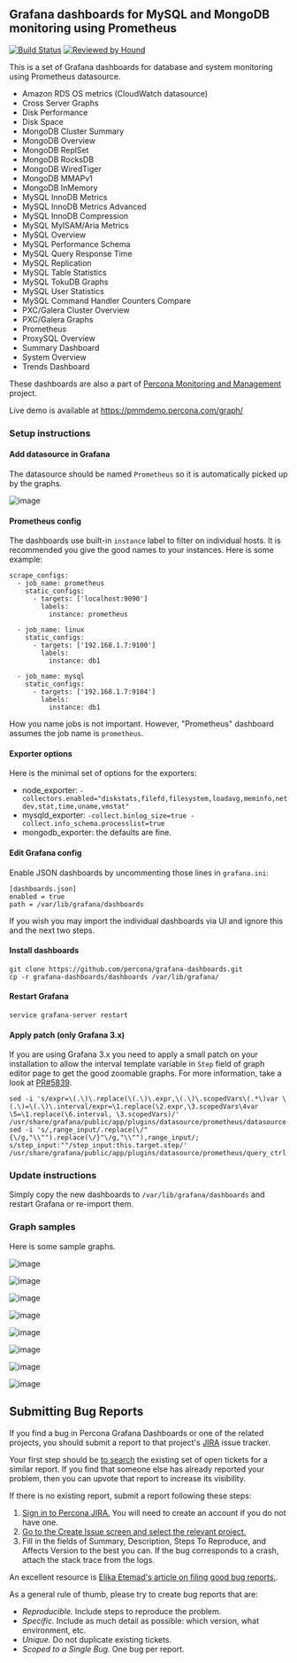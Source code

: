 ## Grafana dashboards for MySQL and MongoDB monitoring using Prometheus
[![Build Status](https://travis-ci.org/percona/grafana-dashboards.svg?branch=master)](https://travis-ci.org/percona/grafana-dashboards)
[![Reviewed by Hound](https://img.shields.io/badge/Reviewed_by-Hound-8E64B0.svg)](https://houndci.com)

This is a set of Grafana dashboards for database and system monitoring using Prometheus datasource.

 * Amazon RDS OS metrics (CloudWatch datasource)
 * Cross Server Graphs
 * Disk Performance
 * Disk Space
 * MongoDB Cluster Summary
 * MongoDB Overview
 * MongoDB ReplSet
 * MongoDB RocksDB
 * MongoDB WiredTiger
 * MongoDB MMAPv1
 * MongoDB InMemory
 * MySQL InnoDB Metrics
 * MySQL InnoDB Metrics Advanced
 * MySQL InnoDB Compression
 * MySQL MyISAM/Aria Metrics
 * MySQL Overview
 * MySQL Performance Schema
 * MySQL Query Response Time
 * MySQL Replication
 * MySQL Table Statistics
 * MySQL TokuDB Graphs
 * MySQL User Statistics
 * MySQL Command Handler Counters Compare
 * PXC/Galera Cluster Overview
 * PXC/Galera Graphs
 * Prometheus
 * ProxySQL Overview
 * Summary Dashboard
 * System Overview
 * Trends Dashboard

These dashboards are also a part of [Percona Monitoring and Management](https://www.percona.com/doc/percona-monitoring-and-management/index.html) project.

Live demo is available at https://pmmdemo.percona.com/graph/

### Setup instructions

#### Add datasource in Grafana

The datasource should be named `Prometheus` so it is automatically picked up by the graphs.

![image](assets/datasource.png)

#### Prometheus config

The dashboards use built-in `instance` label to filter on individual hosts.
It is recommended you give the good names to your instances. Here is some example:

    scrape_configs:
      - job_name: prometheus
        static_configs:
          - targets: ['localhost:9090']
            labels:
              instance: prometheus

      - job_name: linux
        static_configs:
          - targets: ['192.168.1.7:9100']
            labels:
              instance: db1

      - job_name: mysql
        static_configs:
          - targets: ['192.168.1.7:9104']
            labels:
              instance: db1

How you name jobs is not important. However, "Prometheus" dashboard assumes the job name is `prometheus`.

#### Exporter options

Here is the minimal set of options for the exporters:

 * node_exporter: `-collectors.enabled="diskstats,filefd,filesystem,loadavg,meminfo,netdev,stat,time,uname,vmstat"`
 * mysqld_exporter: `-collect.binlog_size=true -collect.info_schema.processlist=true`
 * mongodb_exporter: the defaults are fine.

#### Edit Grafana config

Enable JSON dashboards by uncommenting those lines in `grafana.ini`:

    [dashboards.json]
    enabled = true
    path = /var/lib/grafana/dashboards

If you wish you may import the individual dashboards via UI and ignore this and the next two steps.

#### Install dashboards

    git clone https://github.com/percona/grafana-dashboards.git
    cp -r grafana-dashboards/dashboards /var/lib/grafana/

#### Restart Grafana

    service grafana-server restart

#### Apply patch (only Grafana 3.x)

If you are using Grafana 3.x you need to apply a small patch on your installation to allow the interval template variable in `Step` field of graph editor page
to get the good zoomable graphs. For more information, take a look at [PR#5839](https://github.com/grafana/grafana/pull/5839).

    sed -i 's/expr=\(.\)\.replace(\(.\)\.expr,\(.\)\.scopedVars\(.*\)var \(.\)=\(.\)\.interval/expr=\1.replace(\2.expr,\3.scopedVars\4var \5=\1.replace(\6.interval, \3.scopedVars)/' /usr/share/grafana/public/app/plugins/datasource/prometheus/datasource.js
    sed -i 's/,range_input/.replace(\/"{\/g,"\\"").replace(\/}"\/g,"\\""),range_input/; s/step_input:""/step_input:this.target.step/' /usr/share/grafana/public/app/plugins/datasource/prometheus/query_ctrl.js

### Update instructions

Simply copy the new dashboards to `/var/lib/grafana/dashboards` and restart Grafana or re-import them.

### Graph samples

Here is some sample graphs.

![image](assets/sample1.png)

![image](assets/sample2.png)

![image](assets/sample3.png)

![image](assets/sample4.png)

![image](assets/sample5.png)

![image](assets/sample6.png)

![image](assets/sample7.png)

![image](assets/sample8.png)


## Submitting Bug Reports

If you find a bug in Percona Grafana Dashboards  or one of the related projects, you should submit a report to that project's [JIRA](https://jira.percona.com) issue tracker.

Your first step should be [to search](https://jira.percona.com/issues/?jql=project%20%3D%20PMM%20AND%20component%20%3D%20%22Grafana%20Dashboards%22) the existing set of open tickets for a similar report. If you find that someone else has already reported your problem, then you can upvote that report to increase its visibility.

If there is no existing report, submit a report following these steps:

1. [Sign in to Percona JIRA.](https://jira.percona.com/login.jsp) You will need to create an account if you do not have one.
2. [Go to the Create Issue screen and select the relevant project.](https://jira.percona.com/secure/CreateIssueDetails!init.jspa?pid=11600&issuetype=1&priority=3&components=11307)
3. Fill in the fields of Summary, Description, Steps To Reproduce, and Affects Version to the best you can. If the bug corresponds to a crash, attach the stack trace from the logs.

An excellent resource is [Elika Etemad's article on filing good bug reports.](http://fantasai.inkedblade.net/style/talks/filing-good-bugs/).

As a general rule of thumb, please try to create bug reports that are:

- *Reproducible.* Include steps to reproduce the problem.
- *Specific.* Include as much detail as possible: which version, what environment, etc.
- *Unique.* Do not duplicate existing tickets.
- *Scoped to a Single Bug.* One bug per report.

